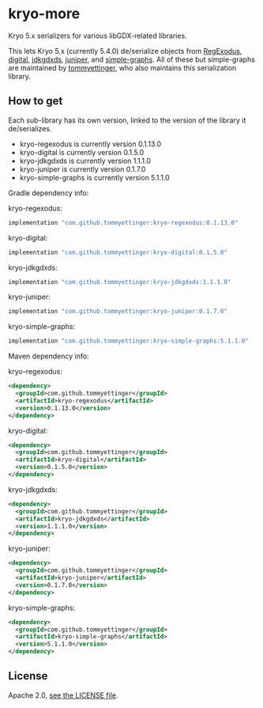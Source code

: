 # kryo-more

Kryo 5.x serializers for various libGDX-related libraries.

This lets Kryo 5.x (currently 5.4.0) de/serialize objects from [RegExodus](https://github.com/tommyettinger/RegExodus),
[digital](https://github.com/tommyettinger/digital), [jdkgdxds](https://github.com/tommyettinger/jdkgdxds),
[juniper](https://github.com/tommyettinger/juniper), and [simple-graphs](https://github.com/earlygrey/simple-graphs).
All of these but simple-graphs are maintained by [tommyettinger](https://github.com/tommyettinger), who also maintains
this serialization library.

## How to get

Each sub-library has its own version, linked to the version of the library it de/serializes.

  - kryo-regexodus is currently version 0.1.13.0
  - kryo-digital is currently version 0.1.5.0
  - kryo-jdkgdxds is currently version 1.1.1.0
  - kryo-juniper is currently version 0.1.7.0
  - kryo-simple-graphs is currently version 5.1.1.0

Gradle dependency info:

kryo-regexodus:

```gradle
implementation "com.github.tommyettinger:kryo-regexodus:0.1.13.0"
```

kryo-digital:

```gradle
implementation "com.github.tommyettinger:kryo-digital:0.1.5.0"
```

kryo-jdkgdxds:

```gradle
implementation "com.github.tommyettinger:kryo-jdkgdxds:1.1.1.0"
```

kryo-juniper:

```gradle
implementation "com.github.tommyettinger:kryo-juniper:0.1.7.0"
```

kryo-simple-graphs:

```gradle
implementation "com.github.tommyettinger:kryo-simple-graphs:5.1.1.0"
```

Maven dependency info:

kryo-regexodus:

```xml
<dependency>
  <groupId>com.github.tommyettinger</groupId>
  <artifactId>kryo-regexodus</artifactId>
  <version>0.1.13.0</version>
</dependency>
```

kryo-digital:

```xml
<dependency>
  <groupId>com.github.tommyettinger</groupId>
  <artifactId>kryo-digital</artifactId>
  <version>0.1.5.0</version>
</dependency>
```

kryo-jdkgdxds:

```xml
<dependency>
  <groupId>com.github.tommyettinger</groupId>
  <artifactId>kryo-jdkgdxds</artifactId>
  <version>1.1.1.0</version>
</dependency>
```

kryo-juniper:

```xml
<dependency>
  <groupId>com.github.tommyettinger</groupId>
  <artifactId>kryo-juniper</artifactId>
  <version>0.1.7.0</version>
</dependency>
```

kryo-simple-graphs:

```xml
<dependency>
  <groupId>com.github.tommyettinger</groupId>
  <artifactId>kryo-simple-graphs</artifactId>
  <version>5.1.1.0</version>
</dependency>
```

## License

Apache 2.0, [see the LICENSE file](LICENSE).